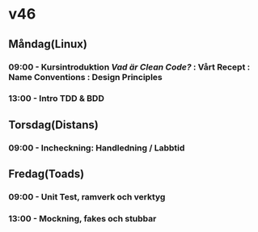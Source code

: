 # v46

## Måndag(Linux)
### 09:00 - Kursintroduktion _Vad är Clean Code?_ : Vårt Recept : Name Conventions : Design Principles
### 13:00 - Intro TDD & BDD

## Torsdag(Distans)
### 09:00 - Incheckning: Handledning / Labbtid

## Fredag(Toads)
### 09:00 - Unit Test, ramverk och verktyg
### 13:00 - Mockning, fakes och stubbar